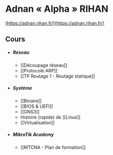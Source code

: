# Adnan « Alpha » RIHAN
[https://adnan.rihan.fr/](https://adnan.rihan.fr/)

## Cours
- ##### Réseau
	- [[Découpage réseau]]
	- [[Protocole ARP]]
	- [[TP Routage 1 - Routage statique]]

- ##### Système
	- [[Binaire]]
	- [[BIOS & UEFI]]
	- [[GNS3]]
	- Histoire (rapide) de [[Linux]]
	- [[Virtualisation]]

- ##### MikroTik Academy
	- [[MTCNA - Plan de formation]]